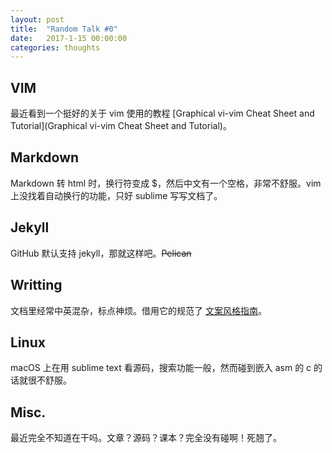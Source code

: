 ```yaml
---
layout: post
title:  "Random Talk #0"
date:   2017-1-15 00:00:00
categories: thoughts
---
```


## VIM 
最近看到一个挺好的关于 vim 使用的教程 [Graphical vi-vim Cheat Sheet and Tutorial](Graphical vi-vim Cheat Sheet and Tutorial)。


## Markdown
Markdown 转 html 时，换行符变成 $，然后中文有一个空格，非常不舒服。vim 上没找着自动换行的功能，只好 sublime 写写文档了。


## Jekyll
GitHub 默认支持 jekyll，那就这样吧。~~Pelican~~


## Writting
文档里经常中英混杂，标点神烦。借用它的规范了 [文案风格指南](https://open.leancloud.cn/copywriting-style-guide.html)。


## Linux
macOS 上在用 sublime text 看源码，搜索功能一般，然而碰到嵌入 asm 的 c 的话就很不舒服。


## Misc.
最近完全不知道在干吗。文章？源码？课本？完全没有碰啊！死翘了。